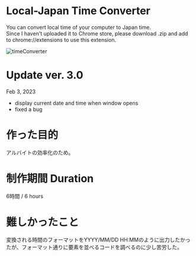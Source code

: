 # Local-Japan Time Converter

You can convert local time of your computer to Japan time.<br/>
Since I haven't uploaded it to Chrome store, please download .zip and add to chrome://extensions to use this extension.

![timeConverter](https://user-images.githubusercontent.com/105990444/188405771-864eb11c-e8e8-4510-9e24-4312feddc445.gif)

# Update ver. 3.0
Feb 3, 2023
- display current date and time when window opens
- fixed a bug

# 作った目的
アルバイトの効率化のため。

# 制作期間 Duration
6時間 / 6 hours

# 難しかったこと
変換される時間のフォーマットをYYYY/MM/DD HH:MMのように出力したかったが、フォーマット通りに要素を並べるコードを調べるのに少し苦労した。

